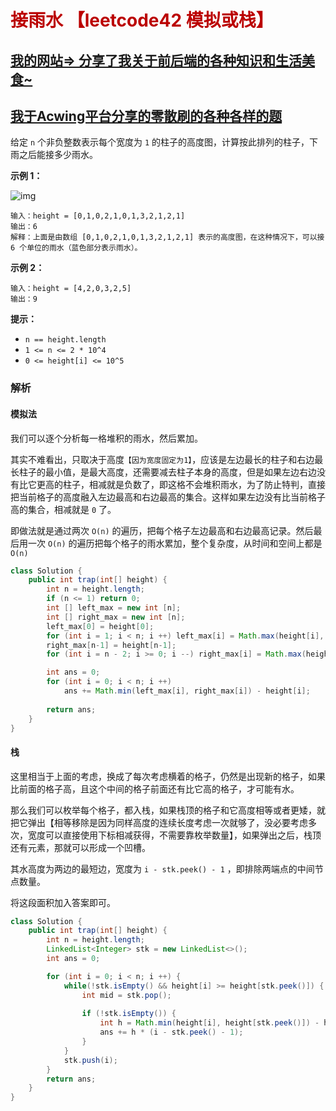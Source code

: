 # <font color="bb000">接雨水 【leetcode42 模拟或栈】</font>

## [我的网站=> 分享了我关于前后端的各种知识和生活美食~](https://www.fanxy.cloud)

## [我于Acwing平台分享的零散刷的各种各样的题](https://www.acwing.com/blog/content/33005/) 

给定 `n` 个非负整数表示每个宽度为 `1` 的柱子的高度图，计算按此排列的柱子，下雨之后能接多少雨水。



**示例 1：**

![img](https://assets.leetcode-cn.com/aliyun-lc-upload/uploads/2018/10/22/rainwatertrap.png)

```
输入：height = [0,1,0,2,1,0,1,3,2,1,2,1]
输出：6
解释：上面是由数组 [0,1,0,2,1,0,1,3,2,1,2,1] 表示的高度图，在这种情况下，可以接 6 个单位的雨水（蓝色部分表示雨水）。 
```

**示例 2：**

```
输入：height = [4,2,0,3,2,5]
输出：9
```

 

**提示：**

- `n == height.length`
- `1 <= n <= 2 * 10^4`
- `0 <= height[i] <= 10^5`



### 解析



#### 模拟法

我们可以逐个分析每一格堆积的雨水，然后累加。

其实不难看出，只取决于高度`【因为宽度固定为1】`，应该是左边最长的柱子和右边最长柱子的最小值，是最大高度，还需要减去柱子本身的高度，但是如果左边右边没有比它更高的柱子，相减就是负数了，即这格不会堆积雨水，为了防止特判，直接把当前格子的高度融入左边最高和右边最高的集合。这样如果左边没有比当前格子高的集合，相减就是 `0` 了。

即做法就是通过两次 `O(n)` 的遍历，把每个格子左边最高和右边最高记录。然后最后用一次 `O(n)` 的遍历把每个格子的雨水累加，整个复杂度，从时间和空间上都是 `O(n)`

```java
class Solution {
    public int trap(int[] height) {
        int n = height.length;
        if (n <= 1) return 0;
        int [] left_max = new int [n];
        int [] right_max = new int [n];
        left_max[0] = height[0];
        for (int i = 1; i < n; i ++) left_max[i] = Math.max(height[i], left_max[i-1]);
        right_max[n-1] = height[n-1];
        for (int i = n - 2; i >= 0; i --) right_max[i] = Math.max(height[i], right_max[i + 1]);

        int ans = 0;
        for (int i = 0; i < n; i ++)
            ans += Math.min(left_max[i], right_max[i]) - height[i];
        
        return ans;
    }
}
```



#### 栈

这里相当于上面的考虑，换成了每次考虑横着的格子，仍然是出现新的格子，如果比前面的格子高，且这个中间的格子前面还有比它高的格子，才可能有水。

那么我们可以枚举每个格子，都入栈，如果栈顶的格子和它高度相等或者更矮，就把它弹出【相等移除是因为同样高度的连续长度考虑一次就够了，没必要考虑多次，宽度可以直接使用下标相减获得，不需要靠枚举数量】，如果弹出之后，栈顶还有元素，那就可以形成一个凹槽。

其水高度为两边的最短边，宽度为 `i - stk.peek() - 1` ，即排除两端点的中间节点数量。

将这段面积加入答案即可。

```java
class Solution {
    public int trap(int[] height) {
        int n = height.length;
        LinkedList<Integer> stk = new LinkedList<>();
        int ans = 0;

        for (int i = 0; i < n; i ++) {
            while(!stk.isEmpty() && height[i] >= height[stk.peek()]) {
                int mid = stk.pop();
                
                if (!stk.isEmpty()) {
                    int h = Math.min(height[i], height[stk.peek()]) - height[mid];
                    ans += h * (i - stk.peek() - 1);
                }
            }
            stk.push(i);
        }
        return ans;
    }
}
```







